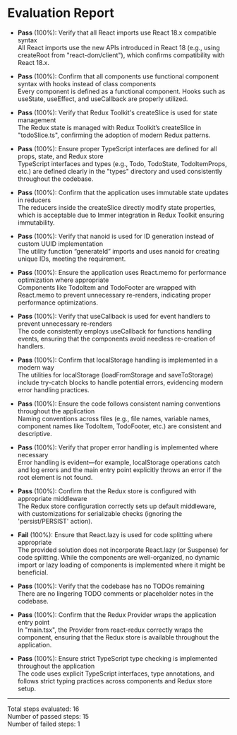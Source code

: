 # Evaluation Report

- **Pass** (100%): Verify that all React imports use React 18.x compatible syntax  
  All React imports use the new APIs introduced in React 18 (e.g., using createRoot from "react-dom/client"), which confirms compatibility with React 18.x.

- **Pass** (100%): Confirm that all components use functional component syntax with hooks instead of class components  
  Every component is defined as a functional component. Hooks such as useState, useEffect, and useCallback are properly utilized.

- **Pass** (100%): Verify that Redux Toolkit's createSlice is used for state management  
  The Redux state is managed with Redux Toolkit’s createSlice in "todoSlice.ts", confirming the adoption of modern Redux patterns.

- **Pass** (100%): Ensure proper TypeScript interfaces are defined for all props, state, and Redux store  
  TypeScript interfaces and types (e.g., Todo, TodoState, TodoItemProps, etc.) are defined clearly in the "types" directory and used consistently throughout the codebase.

- **Pass** (100%): Confirm that the application uses immutable state updates in reducers  
  The reducers inside the createSlice directly modify state properties, which is acceptable due to Immer integration in Redux Toolkit ensuring immutability.

- **Pass** (100%): Verify that nanoid is used for ID generation instead of custom UUID implementation  
  The utility function “generateId” imports and uses nanoid for creating unique IDs, meeting the requirement.

- **Pass** (100%): Ensure the application uses React.memo for performance optimization where appropriate  
  Components like TodoItem and TodoFooter are wrapped with React.memo to prevent unnecessary re-renders, indicating proper performance optimizations.

- **Pass** (100%): Verify that useCallback is used for event handlers to prevent unnecessary re-renders  
  The code consistently employs useCallback for functions handling events, ensuring that the components avoid needless re-creation of handlers.

- **Pass** (100%): Confirm that localStorage handling is implemented in a modern way  
  The utilities for localStorage (loadFromStorage and saveToStorage) include try-catch blocks to handle potential errors, evidencing modern error handling practices.

- **Pass** (100%): Ensure the code follows consistent naming conventions throughout the application  
  Naming conventions across files (e.g., file names, variable names, component names like TodoItem, TodoFooter, etc.) are consistent and descriptive.

- **Pass** (100%): Verify that proper error handling is implemented where necessary  
  Error handling is evident—for example, localStorage operations catch and log errors and the main entry point explicitly throws an error if the root element is not found.

- **Pass** (100%): Confirm that the Redux store is configured with appropriate middleware  
  The Redux store configuration correctly sets up default middleware, with customizations for serializable checks (ignoring the 'persist/PERSIST' action).

- **Fail** (100%): Ensure that React.lazy is used for code splitting where appropriate  
  The provided solution does not incorporate React.lazy (or Suspense) for code splitting. While the components are well-organized, no dynamic import or lazy loading of components is implemented where it might be beneficial.

- **Pass** (100%): Verify that the codebase has no TODOs remaining  
  There are no lingering TODO comments or placeholder notes in the codebase.

- **Pass** (100%): Confirm that the Redux Provider wraps the application entry point  
  In "main.tsx", the Provider from react-redux correctly wraps the <TodoApp /> component, ensuring that the Redux store is available throughout the application.

- **Pass** (100%): Ensure strict TypeScript type checking is implemented throughout the application  
  The code uses explicit TypeScript interfaces, type annotations, and follows strict typing practices across components and Redux store setup.

---

Total steps evaluated: 16  
Number of passed steps: 15  
Number of failed steps: 1